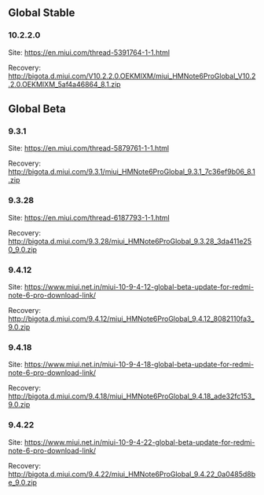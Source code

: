 ## Global Stable
### 10.2.2.0
Site: https://en.miui.com/thread-5391764-1-1.html

Recovery: http://bigota.d.miui.com/V10.2.2.0.OEKMIXM/miui_HMNote6ProGlobal_V10.2.2.0.OEKMIXM_5af4a46864_8.1.zip

## Global Beta
### 9.3.1
Site: https://en.miui.com/thread-5879761-1-1.html

Recovery: http://bigota.d.miui.com/9.3.1/miui_HMNote6ProGlobal_9.3.1_7c36ef9b06_8.1.zip

### 9.3.28
Site: https://en.miui.com/thread-6187793-1-1.html

Recovery: http://bigota.d.miui.com/9.3.28/miui_HMNote6ProGlobal_9.3.28_3da411e250_9.0.zip

### 9.4.12
Site: https://www.miui.net.in/miui-10-9-4-12-global-beta-update-for-redmi-note-6-pro-download-link/

Recovery: http://bigota.d.miui.com/9.4.12/miui_HMNote6ProGlobal_9.4.12_8082110fa3_9.0.zip

### 9.4.18
Site: https://www.miui.net.in/miui-10-9-4-18-global-beta-update-for-redmi-note-6-pro-download-link/

Recovery: http://bigota.d.miui.com/9.4.18/miui_HMNote6ProGlobal_9.4.18_ade32fc153_9.0.zip

### 9.4.22
Site: https://www.miui.net.in/miui-10-9-4-22-global-beta-update-for-redmi-note-6-pro-download-link/

Recovery: http://bigota.d.miui.com/9.4.22/miui_HMNote6ProGlobal_9.4.22_0a0485d8be_9.0.zip